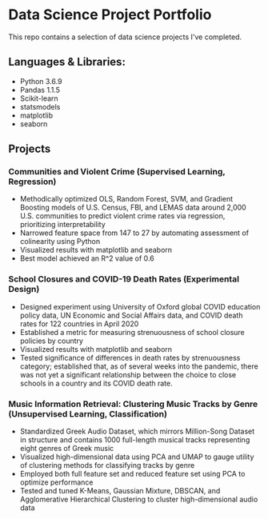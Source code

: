 # Data Science Project Portfolio

This repo contains a selection of data science projects I've completed.

## Languages & Libraries:

* Python 3.6.9
* Pandas 1.1.5
* Scikit-learn
* statsmodels
* matplotlib
* seaborn

## Projects

### Communities and Violent Crime (Supervised Learning, Regression)
  * Methodically optimized OLS, Random Forest, SVM, and Gradient Boosting models of U.S. Census, FBI, and LEMAS data around 2,000 U.S. communities to predict violent crime rates via regression, prioritizing interpretability
  * Narrowed feature space from 147 to 27 by automating assessment of colinearity using Python
  * Visualized results with matplotlib and seaborn
  * Best model achieved an R^2 value of 0.6

### School Closures and COVID-19 Death Rates (Experimental Design)
  * Designed experiment using University of Oxford global COVID education policy data, UN Economic and Social Affairs data, and COVID death rates for 122 countries in April 2020
  * Established a metric for measuring strenuousness of school closure policies by country
  * Visualized results with matplotlib and seaborn
  * Tested significance of differences in death rates by strenuousness category; established that, as of several weeks into the pandemic, there was not yet a significant relationship between the choice to close schools in a country and its COVID death rate.

### Music Information Retrieval: Clustering Music Tracks by Genre (Unsupervised Learning, Classification)
  * Standardized Greek Audio Dataset, which mirrors Million-Song Dataset in structure and contains 1000 full-length musical tracks representing eight genres of Greek music
  * Visualized high-dimensional data using PCA and UMAP to gauge utility of clustering methods for classifying tracks by genre
  * Employed both full feature set and reduced feature set using PCA to optimize performance
  * Tested and tuned K-Means, Gaussian Mixture, DBSCAN, and Agglomerative Hierarchical Clustering to cluster high-dimensional audio data
